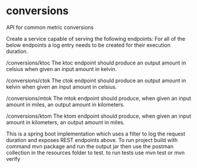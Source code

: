 # conversions
API for common metric conversions

Create a service capable of serving the following endpoints:
For all of the below endpoints a log entry needs to be created for their execution duration.

/conversions/ktoc
The ktoc endpoint should produce an output amount in celsius when given an input amount in kelvin.

/conversions/ctok
The ctok endpoint should produce an output amount in kelvin when given an input amount in celsius.

/conversions/mtok
The mtok endpoint should produce, when given an input amount in miles, an output amount in kilometers.

/conversions/ktom The ktom endpoint should produce, when given an input amount in kilometers, an output amount in miles.

This is a spring boot implementation which uses a filter to log the request duration and exposes REST endpoints above.
To run project build with command mvn package and run the output jar then use the postman collection in the resources
folder to test. to run tests use mvn test or mvn verify
